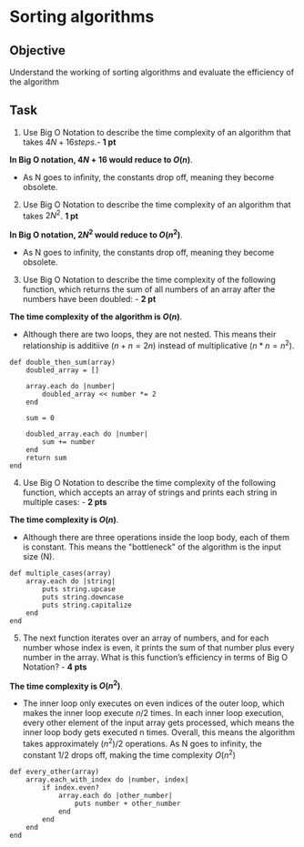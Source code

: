 # Sorting algorithms

## Objective
Understand the working of sorting algorithms and evaluate the efficiency of the algorithm

## Task
1. Use Big O Notation to describe the time complexity of an algorithm that takes $4N + 16 steps.$- **1 pt**

**In Big O notation, $4N + 16$ would reduce to $O(n)$**.

- As N goes to infinity, the constants drop off, meaning they become obsolete.

2. Use Big O Notation to describe the time complexity of an algorithm that takes $2N^2$. **1 pt**

**In Big O notation, $2N^2$ would reduce to $O(n^2)$**.

- As N goes to infinity, the constants drop off, meaning they become obsolete.

3. Use Big O Notation to describe the time complexity of the following function, which returns the sum of all numbers of an array after the numbers have been doubled: - **2 pt**

**The time complexity of the algorithm is $O(n)$**.

- Although there are two loops, they are not nested. This means their relationship is additiive ($n + n = 2n$) instead of multiplicative ($n * n = n^2$).

```
def double_then_sum(array) 
	doubled_array = []

	array.each do |number| 
		doubled_array << number *= 2
	end

	sum = 0

	doubled_array.each do |number| 
		sum += number
	end
	return sum 
end

```

4. Use Big O Notation to describe the time complexity of the following function, which accepts an array of strings and prints each string in multiple cases: - **2 pts**

**The time complexity is $O(n)$**.

- Although there are three operations inside the loop body, each of them is constant.  This means the "bottleneck" of the algorithm is the input size (N).

```
def multiple_cases(array) 
	array.each do |string|
		puts string.upcase 
		puts string.downcase 
		puts string.capitalize
	end 
end
```

5. The next function iterates over an array of numbers, and for each number whose index is even, it prints the sum of that number plus every number in the array. What is this function’s efficiency in terms of Big O Notation? - **4 pts**

**The time complexity is $O(n^2)$**.

- The inner loop only executes on even indices of the outer loop, which makes the inner loop execute $n/2$ times.  In each inner loop execution, every other element of the input array gets processed, which means the inner loop body gets executed n times.  Overall, this means the algorithm takes approximately $(n^2)/2$ operations.  As N goes to infinity, the constant $1/2$ drops off, making the time complexity $O(n^2)$

```
def every_other(array) 
	array.each_with_index do |number, index|
		if index.even?
			array.each do |other_number|
            	puts number + other_number
			end 
		end
	end 
end
```
